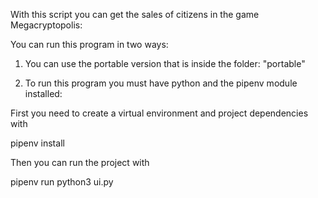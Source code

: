 With this script you can get the sales of citizens in the game Megacryptopolis:

You can run this program in two ways:

1. You can use the portable version that is inside the folder: "portable"

2. To run this program you must have python and the pipenv module installed:

First you need to create a virtual environment and project dependencies with

pipenv install

Then you can run the project with

pipenv run python3 ui.py
